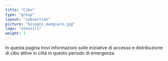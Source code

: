 ```yaml
---
title: "Cibo"
type: "group"
layout: "subsection"
picture: "bisogni_mangiare.jpg"
logo: "utensils"
weight: 1
---
```


In questa pagina trovi informazioni sulle iniziative di accesso e distribuzione di cibo attive in città in questo periodo di emergenza.